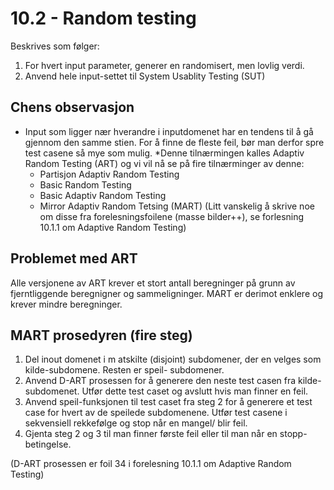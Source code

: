 # 10.2 - Random testing
Beskrives som følger:
1. For hvert input parameter, generer en randomisert, men lovlig verdi.
2. Anvend hele input-settet til System Usablity Testing (SUT)

## Chens observasjon
* Input som ligger nær hverandre i inputdomenet har en tendens til å gå gjennom den samme stien. For å finne de fleste feil, bør man derfor spre test casene så mye som mulig.
*Denne tilnærmingen kalles Adaptiv Random Testing (ART) og vi vil nå se på fire tilnærminger av denne:
	* Partisjon Adaptiv Random Testing
	* Basic Random Testing
	* Basic Adaptiv Random Testing
	* Mirror Adaptiv Random Tetsing (MART)
(Litt vanskelig å skrive noe om disse fra forelesningsfoilene (masse bilder++), se forlesning 10.1.1 om Adaptive Random Testing)

## Problemet med ART
Alle versjonene av ART krever et stort antall beregninger på grunn av fjerntliggende beregnigner og sammeligninger. MART er derimot enklere og krever mindre beregninger.

## MART prosedyren (fire steg)
1. Del inout domenet i m atskilte (disjoint) subdomener, der en velges som kilde-subdomene. Resten er speil- subdomener.
2. Anvend D-ART prosessen for å generere den neste test casen fra kilde-subdomenet. Utfør dette test caset og avslutt hvis man finner en feil.
3. Anvend speil-funksjonen til test caset fra steg 2 for å generere et test case for hvert av de speilede subdomenene. Utfør test casene i sekvensiell rekkefølge og stop når en mangel/ blir feil.
4. Gjenta steg 2 og 3 til man finner første feil eller til man når en stopp-betingelse.

(D-ART prosessen er foil 34 i forelesning 10.1.1 om Adaptive Random Testing)